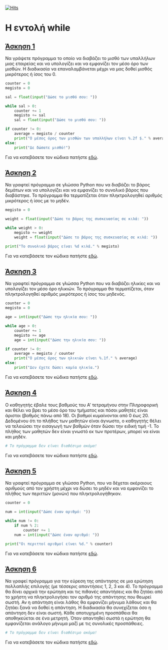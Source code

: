 [![Hits](https://hits.seeyoufarm.com/api/count/incr/badge.svg?url=https%3A%2F%2Fgithub.com%2FEffie375%2FTPTE_PLR&count_bg=%2379C83D&title_bg=%23555555&icon=&icon_color=%23E7E7E7&title=hits&edge_flat=false)](https://hits.seeyoufarm.com)

# Η εντολή while

## [Άσκηση 1](../source/while_exercise_1.py)

Να γράψετε πρόγραμμα το οποίο να διαβάζει το μισθό των υπαλλήλων μιας εταιρείας και να υπολογίζει και να εμφανίζει τον μέσο όρο των μισθών. Η διαδικασία να επαναλαμβάνεται μέχρι να μας δοθεί μισθός μικρότερος ή ίσος του 0.

```python
counter = 0
megisto = 0

sal = float(input("Δώσε το μισθό σου: "))

while sal > 0:
    counter += 1
    megisto += sal
    sal = float(input("Δώσε το μισθό σου: "))

if counter != 0:
    average = megisto / counter
    print("Ο μέσος όρος των μισθών των υπαλλήλων είναι %.2f $." % average)
else:
    print("Δε δώσατε μισθό!")
```

Για να κατεβάσετε τον κώδικα πατήστε [εδώ](../source/while_exercise_1.py).

## [Άσκηση 2](../source/while_exercise_2.py)

Να γραφτεί πρόγραμμα σε γλώσσα Python που να διαβάζει το βάρος δεμάτων και να υπολογίζει και να εμφανίζει το συνολικό βάρος που διαβάστηκε. Το πρόγραμμα θα τερματίζεται όταν πληκτρολογηθεί αριθμός μικρότερος ή ίσος με το μηδέν.

```python
megisto = 0

weight = float(input("Δώσε το βάρος της συσκευασίας σε κιλά: "))

while weight > 0:
    megisto += weight
    weight = float(input("Δώσε το βάρος της συσκευασίας σε κιλά: "))

print("Το συνολικό βάρος είναι %d κιλά." % megisto)
```

Για να κατεβάσετε τον κώδικα πατήστε [εδώ](../source/while_exercise_2.py).

## [Άσκηση 3](../source/while_exercise_3.py)

Να γραφτεί πρόγραμμα σε γλώσσα Python που να διαβάζει ηλικίες και να υπολογίζει τον μέσο όρο ηλικιών. Το πρόγραμμα θα τερματίζεται, όταν πληκτρολογηθεί αριθμός μικρότερος ή ίσος του μηδενός.

```python
counter = 0
megisto = 0

age = int(input("Δώσε την ηλικία σου: "))

while age > 0:
    counter += 1
    megisto += age
    age = int(input("Δώσε την ηλικία σου: "))

if counter != 0:
    average = megisto / counter
    print("Ο μέσος όρος των ηλικιών είναι %.1f." % average)
else:
    print("Δεν έχετε δώσει καμία ηλικία.")
```

Για να κατεβάσετε τον κώδικα πατήστε [εδώ](../source/while_exercise_3.py).

## [Άσκηση 4](../source/while_exercise_4.py)

Ο καθηγητής έβαλε τους βαθμούς του Α’ τετραμήνου στην Πληροφορική και θέλει να βρει το μέσο όρο του τμήματος και πόσοι μαθητές είναι άριστοι (βαθμός πάνω από 18). Οι βαθμοί κυμαίνονται από 0 έως 20. Δεδομένου ότι το πλήθος των μαθητών είναι άγνωστο, ο καθηγητής θέλει να τελειώσει την εισαγωγή των βαθμών όταν δώσει την ειδική τιμή -1. Το πλήθος των μαθητών δεν είναι γνωστό εκ των προτέρων, μπορεί να είναι και μηδέν.

```python
# Το πρόγραμμα δεν είναι διαθέσιμο ακόμα!
```

Για να κατεβάσετε τον κώδικα πατήστε [εδώ](../source/while_exercise_4.py).

## [Άσκηση 5](../source/while_exercise_5.py)

Να γραφτεί πρόγραμμα σε γλώσσα Python, που να δέχεται ακέραιους αριθμούς από τον χρήστη μέχρι να δώσει το μηδέν και να εμφανίζει το πλήθος των περιττών (μονών) που πληκτρολογήθηκαν.

```python
counter = 0

num = int(input("Δώσε έναν αριθμό: "))

while num != 0:
    if num % 2:
        counter += 1
    num = int(input("Δώσε έναν αριθμό: "))

print("Οι περιττοί αριθμοί είναι %d." % counter)
```

Για να κατεβάσετε τον κώδικα πατήστε [εδώ](../source/while_exercise_5.py).

## [Άσκηση 6](../source/while_exercise_6.py)

Να γραφεί πρόγραμμα για την εύρεση της απάντησης σε μια ερώτηση πολλαπλής επιλογής (με τέσσερις απαντήσεις 1, 2, 3 και 4). Το πρόγραμμα θα δίνει αρχικά την ερώτηση και τις πιθανές απαντήσεις και θα ζητάει από το χρήστη να πληκτρολογήσει τον αριθμό της απάντησης που θεωρεί σωστή. Αν η απάντηση είναι λάθος θα εμφανίζει μήνυμα λάθους και θα ζητάει ξανά να δοθεί η απάντηση. Η διαδικασία θα συνεχίζεται όσο η απάντηση δεν είναι σωστή. Κάθε αποτυχημένη προσπάθεια θα αποθηκεύεται σε ένα μετρητή. Όταν απαντηθεί σωστά η ερώτηση θα εμφανίζεται ανάλογο μήνυμα μαζί με τις συνολικές προσπάθειες.

```python
# Το πρόγραμμα δεν είναι διαθέσιμο ακόμα!
```

Για να κατεβάσετε τον κώδικα πατήστε [εδώ](../source/while_exercise_6.py).
